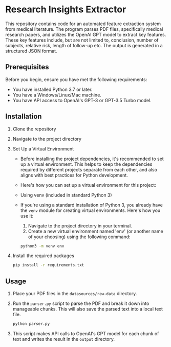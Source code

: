 # Research Insights Extractor

This repository contains code for an automated feature extraction system from medical literature. The program parses PDF files, specifically medical research papers, and utilizes the OpenAI GPT model to extract key features. These key features include, but are not limited to, conclusion, number of subjects, relative risk, length of follow-up etc. The output is generated in a structured JSON format.

## Prerequisites
Before you begin, ensure you have met the following requirements:
* You have installed Python 3.7 or later.
* You have a Windows/Linux/Mac machine.
* You have API access to OpenAI's GPT-3 or GPT-3.5 Turbo model.

## Installation
1. Clone the repository

2. Navigate to the project directory

3. Set Up a Virtual Environment

    - Before installing the project dependencies, it's recommended to set up a virtual environment. This helps to keep the dependencies required by different projects separate from each other, and also aligns with best practices for Python development.

    - Here's how you can set up a virtual environment for this project:

    - Using venv (included in standard Python 3)

    - If you're using a standard installation of Python 3, you already have the `venv` module for creating virtual environments. Here's how you use it:

        1. Navigate to the project directory in your terminal.
        2. Create a new virtual environment named 'env' (or another name of your choosing) using the following command:
        
        ```bash
        python3 -m venv env

4. Install the required packages
    ```bash
    pip install -r requirements.txt


## Usage
1. Place your PDF files in the `datasources/raw-data` directory.
2. Run the `parser.py` script to parse the PDF and break it down into manageable chunks. This will also save the parsed text into a local text file.

    ```bash
    python parser.py

3. This script makes API calls to OpenAI's GPT model for each chunk of text and writes the result in the `output` directory.

